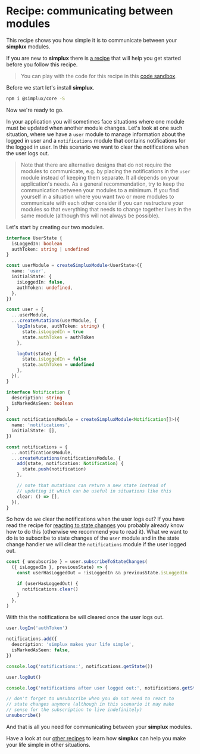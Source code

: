 # Recipe: communicating between modules

This recipe shows you how simple it is to communicate between your **simplux** modules.

If you are new to **simplux** there is [a recipe](../../basics/getting-started#readme) that will help you get started before you follow this recipe.

> You can play with the code for this recipe in this [code sandbox](https://codesandbox.io/s/github/MrWolfZ/simplux/tree/master/recipes/advanced/communicating-between-modules).

Before we start let's install **simplux**.

```sh
npm i @simplux/core -S
```

Now we're ready to go.

In your application you will sometimes face situations where one module must be updated when another module changes. Let's look at one such situation, where we have a `user` module to manage information about the logged in user and a `notifications` module that contains notifications for the logged in user. In this scenario we want to clear the notifications when the user logs out.

> Note that there are alternative designs that do not require the modules to communicate, e.g. by placing the notifications in the `user` module instead of keeping them separate. It all depends on your application's needs. As a general recommendation, try to keep the communication between your modules to a minimum. If you find yourself in a situation where you want two or more modules to communicate with each other consider if you can restructure your modules so that everything that needs to change together lives in the same module (although this will not always be possible).

Let's start by creating our two modules.

```ts
interface UserState {
  isLoggedIn: boolean
  authToken: string | undefined
}

const userModule = createSimpluxModule<UserState>({
  name: 'user',
  initialState: {
    isLoggedIn: false,
    authToken: undefined,
  },
})

const user = {
  ...userModule,
  ...createMutations(userModule, {
    logIn(state, authToken: string) {
      state.isLoggedIn = true
      state.authToken = authToken
    },

    logOut(state) {
      state.isLoggedIn = false
      state.authToken = undefined
    },
  }),
}

interface Notification {
  description: string
  isMarkedAsSeen: boolean
}

const notificationsModule = createSimpluxModule<Notification[]>({
  name: 'notifications',
  initialState: [],
})

const notifications = {
  ...notificationsModule,
  ...createMutations(notificationsModule, {
    add(state, notification: Notification) {
      state.push(notification)
    },

    // note that mutations can return a new state instead of
    // updating it which can be useful in situations like this
    clear: () => [],
  }),
}
```

So how do we clear the notifications when the user logs out? If you have read the recipe for [reacting to state changes](../reacting-to-state-changes#readme) you probably already know how to do this (otherwise we recommend you to read it). What we want to do is to subscribe to state changes of the `user` module and in the state change handler we will clear the `notifications` module if the user logged out.

```ts
const { unsubscribe } = user.subscribeToStateChanges(
  ({ isLoggedIn }, previousState) => {
    const userHasLoggedOut = !isLoggedIn && previousState.isLoggedIn

    if (userHasLoggedOut) {
      notifications.clear()
    }
  },
)
```

With this the notifications be will cleared once the user logs out.

```ts
user.logIn('authToken')

notifications.add({
  description: 'simplux makes your life simple',
  isMarkedAsSeen: false,
})

console.log('notifications:', notifications.getState())

user.logOut()

console.log('notifications after user logged out:', notifications.getState())

// don't forget to unsubscribe when you do not need to react to
// state changes anymore (although in this scenario it may make
// sense for the subscription to live indefinitely)
unsubscribe()
```

And that is all you need for communicating between your **simplux** modules.

Have a look at our [other recipes](../../../../..#recipes) to learn how **simplux** can help you make your life simple in other situations.
